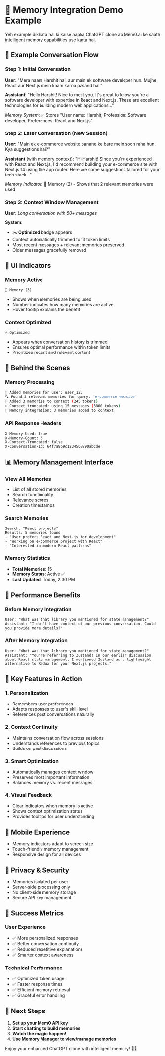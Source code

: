 # 🎯 Memory Integration Demo Example

Yeh example dikhata hai ki kaise aapka ChatGPT clone ab Mem0.ai ke saath intelligent memory capabilities use karta hai.

## 📝 Example Conversation Flow

### Step 1: Initial Conversation
**User**: "Mera naam Harshit hai, aur main ek software developer hun. Mujhe React aur Next.js mein kaam karna pasand hai."

**Assistant**: "Hello Harshit! Nice to meet you. It's great to know you're a software developer with expertise in React and Next.js. These are excellent technologies for building modern web applications..."

*Memory System*: ✅ Stores "User name: Harshit, Profession: Software developer, Preferences: React and Next.js"

### Step 2: Later Conversation (New Session)
**User**: "Main ek e-commerce website banane ke bare mein soch raha hun. Kya suggestions hai?"

**Assistant** (with memory context): "Hi Harshit! Since you're experienced with React and Next.js, I'd recommend building your e-commerce site with Next.js 14 using the app router. Here are some suggestions tailored for your tech stack..."

*Memory Indicator*: 🧠 Memory (2) - Shows that 2 relevant memories were used

### Step 3: Context Window Management
**User**: *Long conversation with 50+ messages*

**System**: 
- ✂️ **Optimized** badge appears
- Context automatically trimmed to fit token limits
- Most recent messages + relevant memories preserved
- Older messages gracefully removed

## 🎨 UI Indicators

### Memory Active
```
🧠 Memory (3)
```
- Shows when memories are being used
- Number indicates how many memories are active
- Hover tooltip explains the benefit

### Context Optimized
```
⚡ Optimized
```
- Appears when conversation history is trimmed
- Ensures optimal performance within token limits
- Prioritizes recent and relevant content

## 🔧 Behind the Scenes

### Memory Processing
```bash
📝 Added memories for user: user_123
🔍 Found 3 relevant memories for query: "e-commerce website"
📝 Added 3 memories to context (245 tokens)
✂️ Context truncated: using 15 messages (3800 tokens)
🧠 Memory integration: 3 memories added to context
```

### API Response Headers
```http
X-Memory-Used: true
X-Memory-Count: 3
X-Context-Truncated: false
X-Conversation-Id: 64f7a8b9c1234567890abcde
```

## 📊 Memory Management Interface

### View All Memories
- List of all stored memories
- Search functionality
- Relevance scores
- Creation timestamps

### Search Memories
```
Search: "React projects"
Results: 5 memories found
- "User prefers React and Next.js for development"
- "Working on e-commerce project with React"
- "Interested in modern React patterns"
```

### Memory Statistics
- **Total Memories**: 15
- **Memory Status**: Active ✅
- **Last Updated**: Today, 2:30 PM

## 🚀 Performance Benefits

### Before Memory Integration
```
User: "What was that library you mentioned for state management?"
Assistant: "I don't have context of our previous conversation. Could you provide more details?"
```

### After Memory Integration
```
User: "What was that library you mentioned for state management?"
Assistant: "You're referring to Zustand! In our earlier discussion about React state management, I mentioned Zustand as a lightweight alternative to Redux for your Next.js projects."
```

## 🎯 Key Features in Action

### 1. Personalization
- Remembers user preferences
- Adapts responses to user's skill level
- References past conversations naturally

### 2. Context Continuity
- Maintains conversation flow across sessions
- Understands references to previous topics
- Builds on past discussions

### 3. Smart Optimization
- Automatically manages context window
- Preserves most important information
- Balances memory vs. recent messages

### 4. Visual Feedback
- Clear indicators when memory is active
- Shows context optimization status
- Provides tooltips for user understanding

## 📱 Mobile Experience
- Memory indicators adapt to screen size
- Touch-friendly memory management
- Responsive design for all devices

## 🔐 Privacy & Security
- Memories isolated per user
- Server-side processing only
- No client-side memory storage
- Secure API key management

## 🎉 Success Metrics

### User Experience
- ✅ More personalized responses
- ✅ Better conversation continuity
- ✅ Reduced repetitive explanations
- ✅ Smarter context awareness

### Technical Performance
- ✅ Optimized token usage
- ✅ Faster response times
- ✅ Efficient memory retrieval
- ✅ Graceful error handling

## 🚀 Next Steps

1. **Set up your Mem0 API key**
2. **Start chatting to build memories**
3. **Watch the magic happen!**
4. **Use Memory Manager to view/manage memories**

Enjoy your enhanced ChatGPT clone with intelligent memory! 🧠✨
